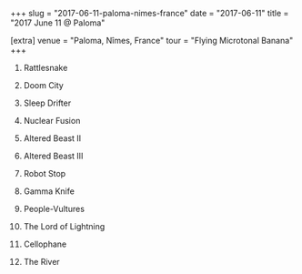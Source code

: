 +++
slug = "2017-06-11-paloma-nimes-france"
date = "2017-06-11"
title = "2017 June 11 @ Paloma"

[extra]
venue = "Paloma, Nîmes, France"
tour = "Flying Microtonal Banana"
+++


 1. Rattlesnake

 2. Doom City

 3. Sleep Drifter

 4. Nuclear Fusion

 5. Altered Beast II

 6. Altered Beast III

 7. Robot Stop

 8. Gamma Knife

 9. People-Vultures

10. The Lord of Lightning

11. Cellophane

12. The River



